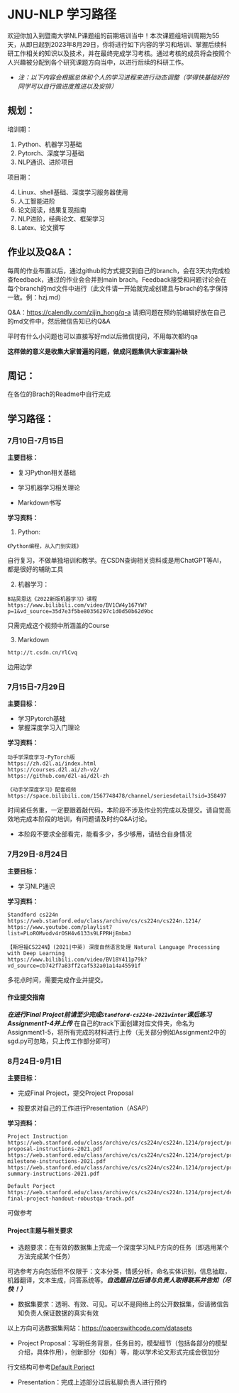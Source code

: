 # JNU-NLP 学习路径

欢迎你加入到暨南大学NLP课题组的前期培训当中！本次课题组培训周期为55天，从即日起到2023年8月29日，你将进行如下内容的学习和培训、掌握后续科研工作相关的知识以及技术，并在最终完成学习考核。通过考核的成员将会按照个人兴趣被分配到各个研究课题方向当中，以进行后续的科研工作。

* *注：以下内容会根据总体和个人的学习进程来进行动态调整（学得快基础好的同学可以自行做进度推进以及安排）*

## 规划：

培训期： 

1. Python、机器学习基础 
2. Pytorch、深度学习基础
3. NLP通识、进阶项目

项目期：

4. Linux、shell基础、深度学习服务器使用
5. 人工智能进阶
6. 论文阅读，结果复现指南
7. NLP进阶，经典论文、框架学习
8. Latex、论文撰写

## 作业以及Q&A：

每周的作业布置以后，通过github的方式提交到自己的branch，会在3天内完成检查feedback，通过的作业会合并到main brach。Feedback接受和问题讨论会在每个branch的md文件中进行（此文件请一开始就完成创建且与brach的名字保持一致。例：hzj.md）

Q&A：https://calendly.com/zijin_hong/q-a
请把问题在预约前编辑好放在自己的md文件中，然后微信告知已约Q&A

平时有什么小问题也可以直接写好md以后微信提问，不用每次都约qa

**这样做的意义是收集大家普遍的问题，做成问题集供大家查漏补缺**

## 周记：

在各位的Brach的Readme中自行完成

## 学习路径：

### 7月10日-7月15日

__主要目标：__

* 复习Python相关基础

* 学习机器学习相关理论

* Markdown书写

__学习资料：__

1. Python:

```
《Python编程，从入门到实践》
```

自行复习，不做单独培训和教学。在CSDN查询相关资料或是用ChatGPT等AI，都是很好的辅助工具

2. 机器学习：

```
B站吴恩达《2022新版机器学习》课程
https://www.bilibili.com/video/BV1CW4y167YW?p=1&vd_source=35d7e3f5be80356297c1d0d50b62d9bc
```

只需完成这个视频中所涵盖的Course

3. Markdown

```
http://t.csdn.cn/YlCvq
```

边用边学

### 7月15日-7月29日

**主要目标：**

* 学习Pytorch基础
* 掌握深度学习入门理论

**学习资料：**

```
动手学深度学习-PyTorch版
https://zh.d2l.ai/index.html
https://courses.d2l.ai/zh-v2/
https://github.com/d2l-ai/d2l-zh
```

```
《动手学深度学习》配套视频
https://space.bilibili.com/1567748478/channel/seriesdetail?sid=358497
```

时间紧任务重，一定要跟着敲代码，本阶段不涉及作业的完成以及提交。请自觉高效地完成本阶段的培训，有问题请及时约Q&A讨论。

* 本阶段不要求全部看完，能看多少，多少够用，请结合自身情况

### 7月29日-8月24日

**主要目标：**

* 学习NLP通识

**学习资料：**

```
Standford cs224n
https://web.stanford.edu/class/archive/cs/cs224n/cs224n.1214/
https://www.youtube.com/playlist?list=PLoROMvodv4rOSH4v6133s9LFPRHjEmbmJ
```

```
【斯坦福CS224N】(2021|中英) 深度自然语言处理 Natural Language Processing with Deep Learning
https://www.bilibili.com/video/BV18Y411p79k?vd_source=cb742f7a83ff2caf532a01a14a45591f
```

多花点时间，需要完成作业并提交。
#### 作业提交指南

___在进行Final Project前请至少完成`Standford-cs224n-2021winter`课后练习Assignment1-4并上传___
在自己的track下面创建对应文件夹，命名为Assignment1-5，将所有完成的材料进行上传（无关部分例如Assignment2中的sgd.py可忽略，只上传工作部分即可）

### 8月24日-9月1日

**主要目标：**

* 完成Final Project，提交Project Proposal

* 按要求对自己的工作进行Presentation（ASAP）

**学习资料：**

```
Project Instruction
https://web.stanford.edu/class/archive/cs/cs224n/cs224n.1214/project/project-proposal-instructions-2021.pdf
https://web.stanford.edu/class/archive/cs/cs224n/cs224n.1214/project/project-milestone-instructions-2021.pdf
https://web.stanford.edu/class/archive/cs/cs224n/cs224n.1214/project/project-summary-instructions-2021.pdf
```

```
Default Porject
https://web.stanford.edu/class/archive/cs/cs224n/cs224n.1214/project/default-final-project-handout-robustqa-track.pdf
```

可做参考

#### Project主题与相关要求

* 选题要求：在有效的数据集上完成一个深度学习NLP方向的任务（即选用某个方法完成某个任务）

可选参考方向包括但不仅限于：文本分类，情感分析，命名实体识别，信息抽取，机器翻译，文本生成，问答系统等。***自选题目过后请与负责人取得联系并告知（尽快！）***

* 数据集要求：透明、有效、可见。可以不是网络上的公开数据集，但请微信告知负责人保证数据的真实有效

以上方向可选数据集网站：https://paperswithcode.com/datasets

* Project Proposal：写明任务背景，任务目的，模型细节（包括各部分的模型介绍，具体作用），创新部分（如有）等，能以学术论文形式完成会很加分

行文结构可参考[Default Porject](https://web.stanford.edu/class/archive/cs/cs224n/cs224n.1214/project/default-final-project-handout-robustqa-track.pdf)

* Presentation：完成上述部分过后私聊负责人进行预约

